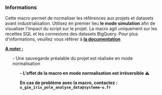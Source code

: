 ### Informations
Cette macro permet de normaliser les références aux projets et datasets avant industrialisation. Utilisez en premier lieu <b>le mode simulation</b> afin de visualiser l'impact du script sur le projet.
La macro agit uniquement sur les recettes SQL et les connexions des datasets BigQuery. 
Pour plus d'informations, veuillez vous référer à <b><a href="https://edh0labue-dku.prod.gcp.groupement.systeme-u.fr/projects/UIRIS/wiki/1/Macro%20de%20normalisation" target="_blank">la documentation</a></b>

<b><u>A noter :</u></b>
<ul>- Une sauvegarde préalable du projet est réalisée en mode normalisation
<ul><b>- L'effet de la macro en mode normalisation est irréversible ⚠

En cas de problème avec la macro, contactez : 
```u_gie_iris_pole_analyse_data@systeme-u.fr```